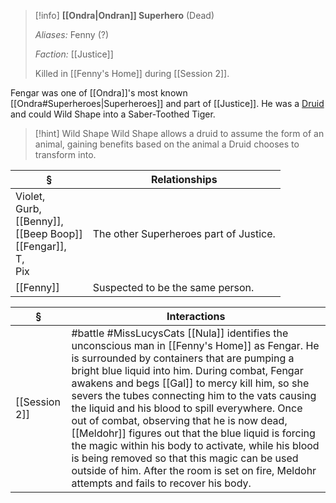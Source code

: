 >[!info] 
>**[[Ondra|Ondran]] Superhero** (Dead)
>
>*Aliases:* Fenny (?)
>
>*Faction:* [[Justice]]
>
>  Killed in [[Fenny's Home]] during [[Session 2]].

Fengar was one of [[Ondra]]'s most known [[Ondra#Superheroes|Superheroes]] and part of [[Justice]]. He was a [Druid](http://dnd5e.wikidot.com/druid) and could Wild Shape into a Saber-Toothed Tiger.

> [!hint] Wild Shape
> Wild Shape allows a druid to assume the form of an animal, gaining benefits based on the animal a Druid chooses to transform into.

| § | Relationships |
| ---- | ---- |
| Violet, <br>Gurb, <br>[[Benny]], <br>[[Beep Boop]]<br>[[Fengar]], <br>T, <br>Pix | The other Superheroes part of Justice. |
| [[Fenny]] | Suspected to be the same person. |

| § | Interactions |
| ---- | ---- |
| [[Session 2]] | #battle #MissLucysCats [[Nula]] identifies the unconscious man in [[Fenny's Home]] as Fengar. He is surrounded by containers that are pumping a bright blue liquid into him. During combat, Fengar awakens and begs [[Gal]] to mercy kill him, so she severs the tubes connecting him to the vats causing the liquid and his blood to spill everywhere. Once out of combat, observing that he is now dead, [[Meldohr]] figures out that the blue liquid is forcing the magic within his body to activate, while his blood is being removed so that this magic can be used outside of him. After the room is set on fire, Meldohr attempts and fails to recover his body.  |
